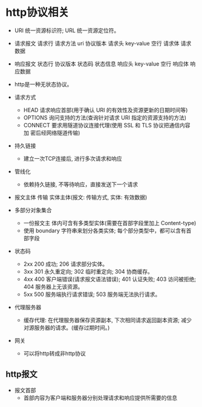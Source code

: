 # http协议相关

* URI 统一资源标识符; URL 统一资源定位符。

* 请求报文
  请求行 请求方法 uri 协议版本
  请求头  key-value
  空行
  请求体 请求数据

* 响应报文
  状态行 协议版本 状态码 状态信息
  响应头 key-value 
  空行
  响应体 响应数据

* http是一种无状态协议。

* 请求方式
  * HEAD 请求响应首部(用于确认 URI 的有效性及资源更新的日期时间等)
  * OPTIONS 询问支持的方法(查询针对请求 URI 指定的资源支持的方法)
  * CONNECT 要求用隧道协议连接代理(使用 SSL 和 TLS 协议把通信内容 加 密后经网络隧道传输)

* 持久链接
  * 建立一次TCP连接后, 进行多次请求和响应

* 管线化
  * 依赖持久链接, 不等待响应，直接发送下一个请求

* 报文主体 传输 实体主体(报文: 传输方式, 实体: 有效数据)

* 多部分对象集合
  * 一份报文主 体内可含有多类型实体(需要在首部字段里加上 Content-type)
  * 使用 boundary 字符串来划分各类实体; 每个部分类型中，都可以含有首部字段

* 状态码
  * 2xx  200 成功; 206 请求部分实体。
  * 3xx  301 永久重定向; 302 临时重定向; 304 协商缓存。
  * 4xx  400 客户端错误(请求报文语法错误); 401 认证失败; 403 访问被拒绝; 404 服务器上无该资源。
  * 5xx  500 服务端执行请求错误; 503 服务端无法执行请求。

* 代理服务器
  * 缓存代理: 在代理服务器保存资源副本, 下次相同请求返回副本资源; 减少对源服务器的请求。(缓存过期时间。)

* 网关
  * 可以将http转成非http协议

## http报文

* 报文首部
  * 首部内容为客户端和服务器分别处理请求和响应提供所需要的信息